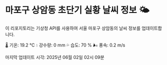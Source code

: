 
# 마포구 상암동 초단기 실황 날씨 정보 🌤️

이 리포지토리는 기상청 API를 사용하여 서울 마포구 상암동의 날씨 정보를 업데이트합니다. 

🌡️ 기온: 19.2 ℃
💧 강수량: 0 mm
💦 습도: 70 %
🌬️ 풍속: 0.2 m/s

마지막 업데이트 시각: 2025년 06월 02일 02시 09분    
